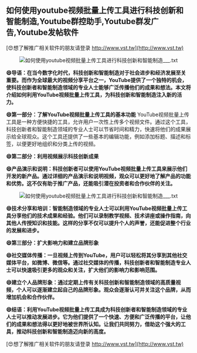 ## **如何使用youtube视频批量上传工具进行科技创新和智能制造,Youtube群控助手,Youtube群发广告,Youtube发帖软件**

[😍想了解推广相关软件的朋友请登录 http://www.vst.tw](http://www.vst.tw)

 <center><img src="https://vst.tw/MP4/tuiguang/png/2.png" alt="如何使用youtube视频批量上传工具进行科技创新和智能制造___.txt"></center>

**😄导语：在当今数字化时代，科技创新和智能制造对于社会进步和经济发展至关重要。而作为全球最大的视频分享平台之一，YouTube提供了一个独特的机会，使科技创新者和智能制造领域的专业人士能够广泛传播他们的成果和想法。本文将介绍如何利用YouTube视频批量上传工具，为科技创新和智能制造注入新的活力。**

**😄第一部分：了解YouTube视频批量上传工具的基本功能**
YouTube视频批量上传工具是一种方便快捷的工具，允许用户一次性上传多个视频文件。通过这个工具，科技创新者和智能制造领域的专业人士可以节省时间和精力，快速将他们的成果展示给全球观众。这个工具还提供了一些基本的编辑功能，例如添加标题、描述和标签，以便更好地组织和分类上传的视频。

**😄第二部分：利用视频展示科技创新成果**

**😄产品演示和说明：科技创新者可以使用YouTube视频批量上传工具来展示他们开发的新产品。通过详细的产品演示和说明视频，观众可以更好地了解产品的功能和优势。这不仅有助于推广产品，还能吸引潜在投资者和合作伙伴的关注。**

 <center><img src="https://vst.tw/MP4/tuiguang/png/7.png" alt="如何使用youtube视频批量上传工具进行科技创新和智能制造___.txt"></center>

**😄技术分享和培训：智能制造领域的专业人士可以利用YouTube视频批量上传工具分享他们的技术成果和经验。他们可以录制教学视频、技术讲座或操作指南，向其他人传授知识和技能。这样的分享不仅可以提升个人的声誉，还能促进整个行业的发展和进步。**

**😄第三部分：扩大影响力和建立品牌形象**

**😄社交媒体传播：一旦视频上传到YouTube，用户可以轻松将其分享到其他社交媒体平台，如微博、微信等。通过社交媒体的传播，科技创新者和智能制造专业人士可以快速吸引更多的观众和关注，扩大他们的影响力和影响范围。**

**😄建立个人品牌形象：通过定期上传有关科技创新和智能制造领域的高质量视频，个人可以逐渐建立起自己的品牌形象。观众会逐渐认可并关注这个品牌，从而增加机会和合作伙伴。**

**😄结语：利用YouTube视频批量上传工具成为科技创新者和智能制造领域的专业人士可以推动发展进步。它为他们提供了一个快速、方便和广泛传播的平台，让他们的成果和想法得以更好地被世界所认知。让我们共同努力，借助这个强大的工具，推动科技创新和智能制造迈向新的高度。**

[😍想了解推广相关软件的朋友请登录 http://www.vst.tw](http://www.vst.tw)



